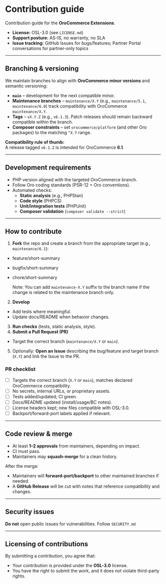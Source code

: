 # Contribution guide

Contribution guide for the **OroCommerce Extensions**.

- **License:** OSL-3.0 (see `LICENSE.md`)
- **Support posture:** AS-IS, no warranty, no SLA
- **Issue tracking:** GitHub Issues for bugs/features; Partner Portal conversations for partner-only topics

---

## Branching & versioning

We maintain branches to align with **OroCommerce minor versions** and semantic versioning:

- **`main`** – development for the next compatible minor.
- **Maintenance branches** – `maintenance/X.Y` (e.g., `maintenance/5.1`, `maintenance/6.0`) track compatibility with OroCommerce `maintenance/X.Y`.
- **Tags** – `vX.Y.Z` (e.g., `v6.1.3`). Patch releases should remain backward compatible within the branch.
- **Composer constraints** – set `orocommerce/platform` (and other Oro packages) to the matching `^X.Y` range.

**Compatibility rule of thumb:**  
A release tagged `v6.1.Z` is intended for OroCommerce **6.1**.

---

## Development requirements

- PHP version aligned with the targeted OroCommerce branch.
- Follow Oro coding standards (PSR-12 + Oro conventions).
- Automated checks:
    - **Static analysis** (e.g., PHPStan)
    - **Code style** (PHPCS)
    - **Unit/integration tests** (PHPUnit)
    - **Composer validation** (`composer validate --strict`)

---

## How to contribute

1. **Fork** the repo and create a branch from the appropriate target (e.g., `maintenance/6.1`):
- feature/short-summary
- bugfix/short-summary
- chore/short-summary

    Note: You can add `maintenance-X.Y` suffix to the branch name if the change is related to the maintenance branch only.

2. **Develop**
- Add tests where meaningful.
- Update docs/README when behavior changes.
3. **Run checks** (tests, static analysis, style).
4. **Submit a Pull Request (PR)**
- Target the correct branch (`maintenance/X.Y` or `main`).
5. Optionally: **Open an Issue** describing the bug/feature and target branch (`X.Y`) and link the Issue to the PR.

### PR checklist

- [ ] Targets the correct branch (`X.Y` or `main`), matches declared OroCommerce compatibility.
- [ ] No secrets, internal URLs, or proprietary assets.
- [ ] Tests added/updated; CI green.
- [ ] Docs/README updated (install/usage/BC notes).
- [ ] License headers kept; new files compatible with OSL-3.0.
- [ ] Backport/forward-port labels applied if relevant.

---

## Code review & merge

- At least **1–2 approvals** from maintainers, depending on impact.
- CI must pass.
- Maintainers may **squash-merge** for a clean history.

After the merge:
- Maintainers will **forward-port/backport** to other maintained branches if needed.
- A **GitHub Release** will be cut with notes that reference compatibility and changes.

---

## Security issues

**Do not** open public issues for vulnerabilities. Follow `SECURITY.md`

---

## Licensing of contributions

By submitting a contribution, you agree that:
- Your contribution is provided under the **OSL-3.0** license.
- You have the right to submit the work, and it does not violate third-party rights.
